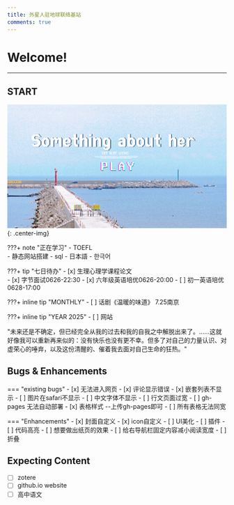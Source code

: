 ```yaml
---
title: 外星人驻地球联络基站
comments: true
---
```


# Welcome! 
---

## START
![](coverfig.jpg){: .center-img}

???+ note "正在学习"
    - TOEFL   
    - 静态网站搭建
    - sql
    - 日本語
    - 한극어

???+ tip "七日待办" 
    - [x] 生理心理学课程论文<br>
    - [x] 字节面试0626-22:30
    - [x] 六年级英语培优0626-20:00
    - [ ] 初一英语培优0628-17:00

???+ inline tip "MONTHLY"
    - [ ] 话剧《温暖的味道》 7.25南京
    
???+ inline tip "YEAR 2025"
    - [ ] 网站

"未来还是不确定，但已经完全从我的过去和我的自我之中解脱出来了。……这就好像我可以重新再来似的：没有快乐也没有更不幸。但多了对自己的力量认识、对虚荣心的唾弃，以及这份清醒的、催着我去面对自己生命的狂热。"


## Bugs & Enhancements

=== "existing bugs"
    - [x] 无法进入网页
    - [x] 评论显示错误
    - [x] 嵌套列表不显示
    - [ ] 图片在safari不显示
    - [ ] 中文字体不显示
    - [ ] 行文页面过宽
    - [ ] gh-pages 无法自动部署
    - [x] 表格样式 --上传gh-pages即可
    - [ ] 所有表格无法同宽

=== "Enhancements"
    - [x] 封面自定义
    - [x] icon自定义
    - [ ] UI美化
    - [ ] 插件
    - [ ] 代码高亮
    - [ ] 想要做出纸页的效果
    - [ ] 给右导航栏固定内容减小阅读宽度
    - [ ] 折叠
 

## Expecting Content
- [ ] zotere
- [ ] github.io website
- [ ] 高中语文